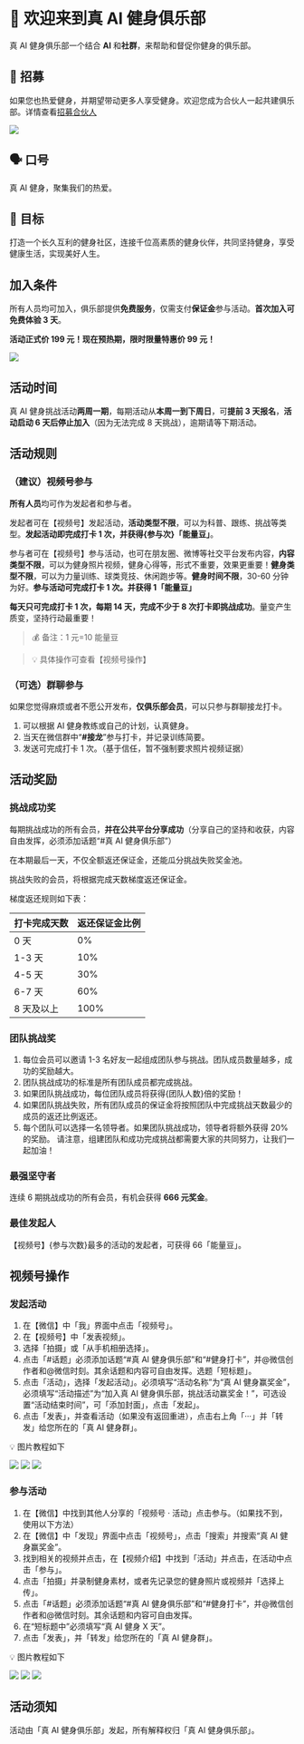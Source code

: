 # 👋 欢迎来到真 AI 健身俱乐部

真 AI 健身俱乐部一个结合 **AI** 和**社群**，来帮助和督促你健身的俱乐部。

## 🤝 招募

如果您也热爱健身，并期望带动更多人享受健身。欢迎您成为合伙人一起共建俱乐部。详情查看[招募合伙人](https://bkzbhyrhgv.feishu.cn/docx/SFy4dnH1GomsQwxtWz8crVpEnbu)

![](./images/宣传图/合伙人海报-20230728-1.png)

## 🗣️ 口号

真 AI 健身，聚集我们的热爱。

## 🎯 目标

打造一个长久互利的健身社区，连接千位高素质的健身伙伴，共同坚持健身，享受健康生活，实现美好人生。

## 加入条件

所有人员均可加入，俱乐部提供**免费服务**，仅需支付**保证金**参与活动。**首次加入可免费体验 3 天**。

**活动正式价 199 元！现在预热期，限时限量特惠价 99 元！**

![](./images/宣传图/活动海报-20230827.png)

## 活动时间

真 AI 健身挑战活动**两周一期**，每期活动从**本周一到下周日**，可**提前 3 天报名**，**活动启动 6 天后停止加入**（因为无法完成 8 天挑战），逾期请等下期活动。

## 活动规则

### （建议）视频号参与

**所有人员**均可作为发起者和参与者。

发起者可在【视频号】发起活动，**活动类型不限**，可以为科普、跟练、挑战等类型。**发起活动即完成打卡 1 次，并获得{参与次}「能量豆」**。

参与者可在【视频号】参与活动，也可在朋友圈、微博等社交平台发布内容，**内容类型不限**，可以为健身照片视频，健身心得等，形式不重要，效果更重要！**健身类型不限**，可以为力量训练、球类竞技、休闲跑步等。**健身时间不限**，30-60 分钟为好。**参与活动可完成打卡 1 次。并获得 1「能量豆」**

**每天只可完成打卡 1 次，每期 14 天，完成不少于 8 次打卡即挑战成功**。量变产生质变，坚持行动最重要！

> 💰 备注：1 元=10 能量豆

> 💡 具体操作可查看【视频号操作】

### （可选）群聊参与

如果您觉得麻烦或者不愿公开发布，**仅俱乐部会员**，可以只参与群聊接龙打卡。

1. 可以根据 AI 健身教练或自己的计划，认真健身。
2. 当天在微信群中“**#接龙**”参与打卡，并记录训练简要。
3. 发送可完成打卡 1 次。（基于信任，暂不强制要求照片视频证据）

## 活动奖励

### 挑战成功奖

每期挑战成功的所有会员，**并在公共平台分享成功**（分享自己的坚持和收获，内容自由发挥，必须添加话题“#真 AI 健身俱乐部”）

在本期最后一天，不仅全额返还保证金，还能瓜分挑战失败奖金池。

挑战失败的会员，将根据完成天数梯度返还保证金。

梯度返还规则如下表：

| 打卡完成天数 | 返还保证金比例 |
| ------------ | -------------- |
| 0 天         | 0%             |
| 1-3 天       | 10%            |
| 4-5 天       | 30%            |
| 6-7 天       | 60%            |
| 8 天及以上   | 100%           |

### 团队挑战奖

1. 每位会员可以邀请 1-3 名好友一起组成团队参与挑战。团队成员数量越多，成功的奖励越大。
2. 团队挑战成功的标准是所有团队成员都完成挑战。
3. 如果团队挑战成功，每位团队成员将获得{团队人数}倍的奖励！
4. 如果团队挑战失败，所有团队成员的保证金将按照团队中完成挑战天数最少的成员的返还比例返还。
5. 每个团队可以选择一名领导者。如果团队挑战成功，领导者将额外获得 20%的奖励。
   请注意，组建团队和成功完成挑战都需要大家的共同努力，让我们一起加油！

### 最强坚守者

连续 6 期挑战成功的所有会员，有机会获得 **666 元奖金**。

### 最佳发起人

【视频号】{参与次数}最多的活动的发起者，可获得 66「能量豆」。

## 视频号操作

### 发起活动

1. 在【微信】中「我」界面中点击「视频号」。
2. 在【视频号】中「发表视频」。
3. 选择「拍摄」或「从手机相册选择」。
4. 点击「#话题」必须添加话题“#真 AI 健身俱乐部”和“#健身打卡”，并@微信创作者和@微信时刻。其余话题和内容可自由发挥。选题「短标题」。
5. 点击「活动」，选择「发起活动」。必须填写“活动名称”为“真 AI 健身赢奖金”，必须填写“活动描述”为“加入真 AI 健身俱乐部，挑战活动赢奖金！”，可选设置“活动结束时间”，可「添加封面」，点击「发起」。
6. 点击「发表」，并查看活动（如果没有返回重进），点击右上角「···」并「转发」给您所在的「真 AI 健身群」。

💡 图片教程如下

![](images/说明图/20230728-sphcz-01.png)
![](images/说明图/20230728-sphcz-02.png)
![](images/说明图/20230728-sphcz-03.png)

### 参与活动

1. 在【微信】中找到其他人分享的「视频号 · 活动」点击参与。（如果找不到，使用以下方法）
2. 在【微信】中「发现」界面中点击「视频号」，点击「搜索」并搜索“真 AI 健身赢奖金”。
3. 找到相关的视频并点击，在【视频介绍】中找到「活动」并点击，在活动中点击「参与」。
4. 点击「拍摄」并录制健身素材，或者先记录您的健身照片或视频并「选择上传」。
5. 点击「#话题」必须添加话题“#真 AI 健身俱乐部”和“#健身打卡”，并@微信创作者和@微信时刻。其余话题和内容可自由发挥。
6. 在“短标题中”必须填写“真 AI 健身 X 天”。
7. 点击「发表」，并「转发」给您所在的「真 AI 健身群」。

💡 图片教程如下

![](images/说明图/20230728-sphcz-04.png)
![](images/说明图/20230728-sphcz-08.png)
![](images/说明图/20230728-sphcz-07.png)

## 活动须知

活动由「真 AI 健身俱乐部」发起，所有解释权归「真 AI 健身俱乐部」。
